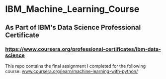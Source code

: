 # IBM_Machine_Learning_Course
## As Part of IBM's Data Science Professional Certificate
### https://www.coursera.org/professional-certificates/ibm-data-science

This repo contains the final assignment I completed for the following course: 
www.coursera.org/learn/machine-learning-with-python/
